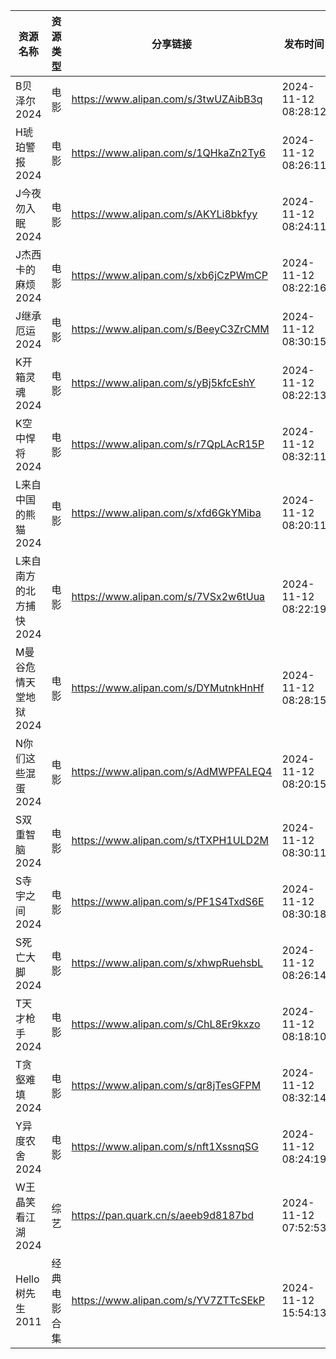 | 资源名称           | 资源类型   | 分享链接                                 | 发布时间                |
| -------------- | ------ | ------------------------------------ | ------------------- |
| B贝泽尔2024       | 电影     | https://www.alipan.com/s/3twUZAibB3q | 2024-11-12 08:28:12 |
| H琥珀警报2024      | 电影     | https://www.alipan.com/s/1QHkaZn2Ty6 | 2024-11-12 08:26:11 |
| J今夜勿入眠2024     | 电影     | https://www.alipan.com/s/AKYLi8bkfyy | 2024-11-12 08:24:11 |
| J杰西卡的麻烦2024    | 电影     | https://www.alipan.com/s/xb6jCzPWmCP | 2024-11-12 08:22:16 |
| J继承厄运2024      | 电影     | https://www.alipan.com/s/BeeyC3ZrCMM | 2024-11-12 08:30:15 |
| K开箱灵魂2024      | 电影     | https://www.alipan.com/s/yBj5kfcEshY | 2024-11-12 08:22:13 |
| K空中悍将2024      | 电影     | https://www.alipan.com/s/r7QpLAcR15P | 2024-11-12 08:32:11 |
| L来自中国的熊猫2024   | 电影     | https://www.alipan.com/s/xfd6GkYMiba | 2024-11-12 08:20:11 |
| L来自南方的北方捕快2024 | 电影     | https://www.alipan.com/s/7VSx2w6tUua | 2024-11-12 08:22:19 |
| M曼谷危情天堂地狱2024  | 电影     | https://www.alipan.com/s/DYMutnkHnHf | 2024-11-12 08:28:15 |
| N你们这些混蛋2024    | 电影     | https://www.alipan.com/s/AdMWPFALEQ4 | 2024-11-12 08:20:15 |
| S双重智脑2024      | 电影     | https://www.alipan.com/s/tTXPH1ULD2M | 2024-11-12 08:30:11 |
| S寺宇之间2024      | 电影     | https://www.alipan.com/s/PF1S4TxdS6E | 2024-11-12 08:30:18 |
| S死亡大脚2024      | 电影     | https://www.alipan.com/s/xhwpRuehsbL | 2024-11-12 08:26:14 |
| T天才枪手2024      | 电影     | https://www.alipan.com/s/ChL8Er9kxzo | 2024-11-12 08:18:10 |
| T贪壑难填2024      | 电影     | https://www.alipan.com/s/qr8jTesGFPM | 2024-11-12 08:32:14 |
| Y异度农舍2024      | 电影     | https://www.alipan.com/s/nft1XssnqSG | 2024-11-12 08:24:19 |
| W王晶笑看江湖2024    | 综艺     | https://pan.quark.cn/s/aeeb9d8187bd  | 2024-11-12 07:52:53 |
| Hello树先生2011   | 经典电影合集 | https://www.alipan.com/s/YV7ZTTcSEkP | 2024-11-12 15:54:13 |
